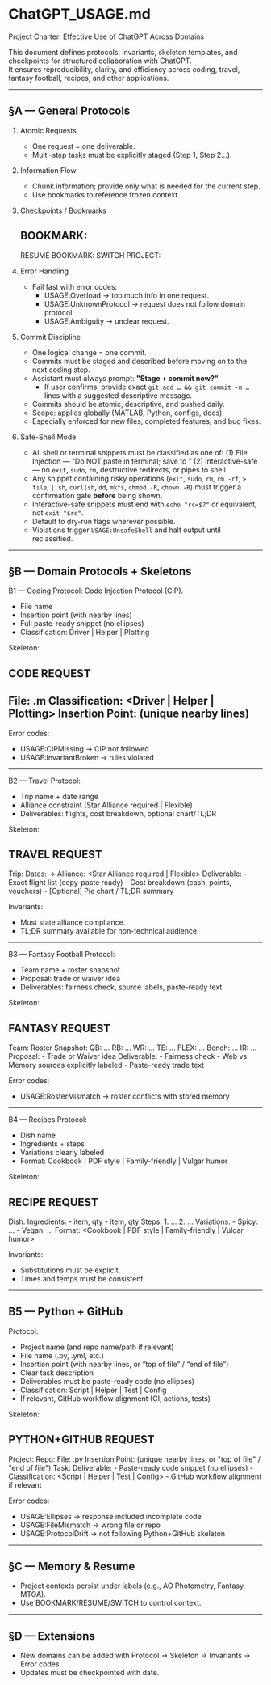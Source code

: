 # ChatGPT_USAGE.md
Project Charter: Effective Use of ChatGPT Across Domains

This document defines protocols, invariants, skeleton templates, and checkpoints for structured collaboration with ChatGPT.  
It ensures reproducibility, clarity, and efficiency across coding, travel, fantasy football, recipes, and other applications.

------------------------------------------------------------
§A — General Protocols
------------------------------------------------------------
1. Atomic Requests
   - One request = one deliverable.
   - Multi-step tasks must be explicitly staged (Step 1, Step 2…).

2. Information Flow
   - Chunk information; provide only what is needed for the current step.
   - Use bookmarks to reference frozen context.

3. Checkpoints / Bookmarks
   ## BOOKMARK: <label>
   RESUME BOOKMARK: <label>
   SWITCH PROJECT: <label>

4. Error Handling
   - Fail fast with error codes:
     - USAGE:Overload → too much info in one request.
     - USAGE:UnknownProtocol → request does not follow domain protocol.
     - USAGE:Ambiguity → unclear request.

5. Commit Discipline
   - One logical change = one commit.
   - Commits must be staged and described before moving on to the next coding step.
   - Assistant must always prompt: **"Stage + commit now?"**
     - If user confirms, provide exact `git add … && git commit -m …` lines with a suggested descriptive message.
   - Commits should be atomic, descriptive, and pushed daily.
   - Scope: applies globally (MATLAB, Python, configs, docs).
   - Especially enforced for new files, completed features, and bug fixes.

6. Safe-Shell Mode
   - All shell or terminal snippets must be classified as one of:
       (1) File Injection — “Do NOT paste in terminal; save to <filename>”
       (2) Interactive-safe — no `exit`, `sudo`, `rm`, destructive redirects, or pipes to shell.
   - Any snippet containing risky operations (`exit`, `sudo`, `rm`, `rm -rf`,
     `> file`, `| sh`, `curl|sh`, `dd`, `mkfs`, `chmod -R`, `chown -R`) 
     must trigger a confirmation gate **before** being shown.
   - Interactive-safe snippets must end with `echo "rc=$?"` or equivalent,
     not `exit "$rc"`.
   - Default to dry-run flags wherever possible.
   - Violations trigger `USAGE:UnsafeShell` and halt output until reclassified.

------------------------------------------------------------
§B — Domain Protocols + Skeletons
------------------------------------------------------------

B1 — Coding
Protocol: Code Injection Protocol (CIP).
- File name
- Insertion point (with nearby lines)
- Full paste-ready snippet (no ellipses)
- Classification: Driver | Helper | Plotting

Skeleton:
## CODE REQUEST
File: <filename>.m
Classification: <Driver | Helper | Plotting>
Insertion Point:
    (unique nearby lines)
---
<full paste-ready snippet here>

Error codes:
- USAGE:CIPMissing → CIP not followed
- USAGE:InvariantBroken → rules violated

------------------------------------------------------------

B2 — Travel
Protocol:
- Trip name + date range
- Alliance constraint (Star Alliance required | Flexible)
- Deliverables: flights, cost breakdown, optional chart/TL;DR

Skeleton:
## TRAVEL REQUEST
Trip: <Trip name>
Dates: <YYYY-MM-DD> → <YYYY-MM-DD>
Alliance: <Star Alliance required | Flexible>
Deliverable:
    - Exact flight list (copy-paste ready)
    - Cost breakdown (cash, points, vouchers)
    - [Optional] Pie chart / TL;DR summary

Invariants:
- Must state alliance compliance.
- TL;DR summary available for non-technical audience.

------------------------------------------------------------

B3 — Fantasy Football
Protocol:
- Team name + roster snapshot
- Proposal: trade or waiver idea
- Deliverables: fairness check, source labels, paste-ready text

Skeleton:
## FANTASY REQUEST
Team: <Team name>
Roster Snapshot:
    QB: ...
    RB: ...
    WR: ...
    TE: ...
    FLEX: ...
    Bench: ...
    IR: ...
Proposal:
    - Trade or Waiver idea
Deliverable:
    - Fairness check
    - Web vs Memory sources explicitly labeled
    - Paste-ready trade text

Error codes:
- USAGE:RosterMismatch → roster conflicts with stored memory

------------------------------------------------------------

B4 — Recipes
Protocol:
- Dish name
- Ingredients + steps
- Variations clearly labeled
- Format: Cookbook | PDF style | Family-friendly | Vulgar humor

Skeleton:
## RECIPE REQUEST
Dish: <Name>
Ingredients:
    - item, qty
    - item, qty
Steps:
    1. ...
    2. ...
Variations:
    - Spicy: ...
    - Vegan: ...
Format:
    <Cookbook | PDF style | Family-friendly | Vulgar humor>

Invariants:
- Substitutions must be explicit.
- Times and temps must be consistent.

------------------------------------------------------------
B5 — Python + GitHub
------------------------------------------------------------
Protocol:
- Project name (and repo name/path if relevant)
- File name (.py, .yml, etc.)
- Insertion point (with nearby lines, or “top of file” / “end of file”)
- Clear task description
- Deliverables must be paste-ready code (no ellipses)
- Classification: Script | Helper | Test | Config
- If relevant, GitHub workflow alignment (CI, actions, tests)

Skeleton:
## PYTHON+GITHUB REQUEST
Project: <project name>
Repo: <repo-name or path>
File: <filename>.py
Insertion Point:
    (unique nearby lines, or "top of file" / "end of file")
Task:
    <clear description of what you want done>
Deliverable:
    - Paste-ready code snippet (no ellipses)
    - Classification: <Script | Helper | Test | Config>
    - GitHub workflow alignment if relevant

Error codes:
- USAGE:Ellipses → response included incomplete code
- USAGE:FileMismatch → wrong file or repo
- USAGE:ProtocolDrift → not following Python+GitHub skeleton

------------------------------------------------------------
§C — Memory & Resume
------------------------------------------------------------
- Project contexts persist under labels (e.g., AO Photometry, Fantasy, MTGA).
- Use BOOKMARK/RESUME/SWITCH to control context.

------------------------------------------------------------
§D — Extensions
------------------------------------------------------------
- New domains can be added with Protocol → Skeleton → Invariants → Error codes.
- Updates must be checkpointed with date.